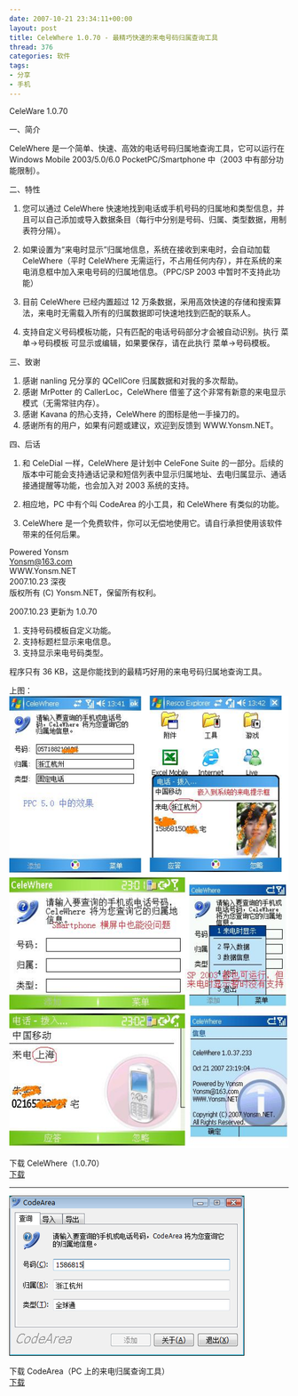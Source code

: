 ```yaml
---
date: 2007-10-21 23:34:11+00:00
layout: post
title: CeleWhere 1.0.70 - 最精巧快速的来电号码归属查询工具
thread: 376
categories: 软件
tags:
- 分享
- 手机
---
```


CeleWare 1.0.70  
  
一、简介  
  
CeleWhere 是一个简单、快速、高效的电话号码归属地查询工具，它可以运行在 Windows Mobile 2003/5.0/6.0 PocketPC/Smartphone 中（2003 中有部分功能限制）。  
  
  
二、特性  
  
1. 您可以通过 CeleWhere 快速地找到电话或手机号码的归属地和类型信息，并且可以自己添加或导入数据条目（每行中分别是号码、归属、类型数据，用制表符分隔）。  
  
2. 如果设置为“来电时显示”归属地信息，系统在接收到来电时，会自动加载 CeleWhere（平时 CeleWhere 无需运行，不占用任何内存），并在系统的来电消息框中加入来电号码的归属地信息。（PPC/SP 2003 中暂时不支持此功能）<!-- more -->  
  
3. 目前 CeleWhere 已经内置超过 12 万条数据，采用高效快速的存储和搜索算法，来电时无需载入所有的归属数据即可快速地找到匹配的联系人。  
  
4. 支持自定义号码模板功能，只有匹配的电话号码部分才会被自动识别。执行 菜单->号码模板 可显示或编辑，如果要保存，请在此执行 菜单->号码模板。  
  
三、致谢  
  
1. 感谢 nanling 兄分享的 QCellCore 归属数据和对我的多次帮助。  
2. 感谢 MrPotter 的 CallerLoc，CeleWhere 借鉴了这个非常有新意的来电显示模式（无需常驻内存）。  
3. 感谢 Kavana 的热心支持，CeleWhere 的图标是他一手操刀的。  
4. 感谢所有的用户，如果有问题或建议，欢迎到反馈到 WWW.Yonsm.NET。  
  
  
四、后话  
  
1. 和 CeleDial 一样，CeleWhere 是计划中 CeleFone Suite 的一部分。后续的版本中可能会支持通话记录和短信列表中显示归属地址、去电归属显示、通话接通提醒等功能，也会加入对 2003 系统的支持。  
  
2. 相应地，PC 中有个叫 CodeArea 的小工具，和 CeleWhere 有类似的功能。  
  
3. CeleWhere 是一个免费软件，你可以无偿地使用它。请自行承担使用该软件带来的任何后果。  
  
  
Powered Yonsm  
Yonsm@163.com  
WWW.Yonsm.NET  
2007.10.23 深夜  
版权所有 (C) Yonsm.NET，保留所有权利。  
  
  
  
  
2007.10.23 更新为 1.0.70  
1. 支持号码模板自定义功能。  
2. 支持标题栏显示来电信息。  
3. 支持显示来电号码类型。  
  
  
程序只有 36 KB，这是你能找到的最精巧好用的来电号码归属地查询工具。  
  
  
上图：  
[![](/assets/CeleWhere.png)](/assets/CeleWhere.png)  
  
下载 CeleWhere（1.0.70）  
[下载](/assets/CeleWhere.zip)  
  


* * *

  
  
[![](/assets/CodeArea.png)](/assets/CodeArea.png)  
  
下载 CodeArea（PC 上的来电归属查询工具）  
[下载](/assets/CodeArea.zip)  


